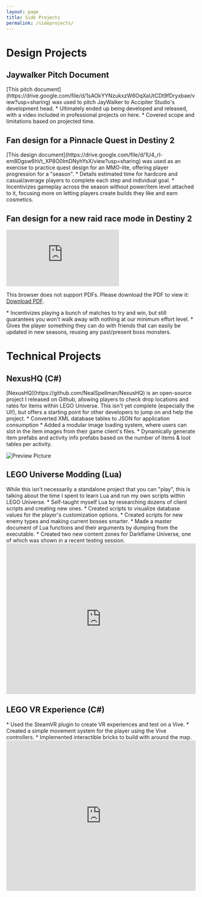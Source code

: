 ```yaml
---
layout: page
title: Side Projects
permalink: /sideprojects/
---
```

<p align="center"><h1>Design Projects</h1></p>
<p align="center"><h2>Jaywalker Pitch Document</h2></p>
[This pitch document](https://drive.google.com/file/d/1sAOkYYNzukxzW6OqXaUtCDt9fDryxbae/view?usp=sharing) was used to pitch JayWalker to Accipiter Studio's development head.
* Ultimately ended up being developed and released, with a video included in professional projects on here.
* Covered scope and limitations based on projected time.

<p align="center"><h2>Fan design for a Pinnacle Quest in Destiny 2</h2></p>
[This design document](https://drive.google.com/file/d/1U4_rl-em8Dgsw6hVt_XP8O0lmDNyhYsX/view?usp=sharing) was used as an exercise to practice quest design for an MMO-lite, offering player progression for a "season".
* Details estimated time for hardcore and casual/average players to complete each step and individual goal.
* Incentivizes gameplay across the season without power/item level attached to it, focusing more on letting players create builds they like and earn cosmetics.

<p align="center"><h2>Fan design for a new raid race mode in Destiny 2</h2></p>
<object data="https://www.nealspellman.com/documents/NealSpellman-ActivityDesignTrials.pdf" type="application/pdf" width="700px" height="700px">
    <embed src="https://www.nealspellman.com/documents/NealSpellman-ActivityDesignTrials.pdf">
        <p>This browser does not support PDFs. Please download the PDF to view it: <a href="https://www.nealspellman.com/documents/NealSpellman-ActivityDesignTrials.pdf">Download PDF</a>.</p>
    </embed>
</object>
* Incentivizes playing a bunch of matches to try and win, but still guarantees you won't walk away with nothing at our minimum effort level.
* Gives the player something they can do with friends that can easily be updated in new seasons, reusing any past/present boss monsters.


<p align="center"><h1>Technical Projects</h1></p>
<p align="center"><h2>NexusHQ (C#)</h2></p>
[NexusHQ](https://github.com/NealSpellman/NexusHQ) is an open-source project I released on Github, allowing players to check drop locations and rates for items within LEGO Universe.
This isn't yet complete (especially the UI!), but offers a starting point for other developers to jump on and help the project.
* Converted XML database tables to JSON for application consumption
* Added a modular image loading system, where users can slot in the item images from their game client's files.
* Dynamically generate item prefabs and activity info prefabs based on the number of items & loot tables per activity.

![Preview Picture](https://i.imgur.com/96IVgPB.png)

<p align="center"><h2>LEGO Universe Modding (Lua)</h2></p>
While this isn't necessarily a standalone project that you can "play", this is talking about the time I spent to learn Lua and run my own scripts within LEGO Universe.
* Self-taught myself Lua by researching dozens of client scripts and creating new ones.
* Created scripts to visualize database values for the player's customization options.
* Created scripts for new enemy types and making current bosses smarter.
* Made a master document of Lua functions and their arguments by dumping from the executable.
* Created two new content zones for Darkflame Universe, one of which was shown in a recent testing session.

<iframe width="100%" height="400" src="https://www.youtube.com/embed/videoseries?list=PL7RzS9Xujh65TncUYQ_H4S8bKWiHlOHHR" frameborder="0" allowfullscreen></iframe>

<p align="center"><h2>LEGO VR Experience (C#)</h2></p>
* Used the SteamVR plugin to create VR experiences and test on a Vive.
* Created a simple movement system for the player using the Vive controllers.
* Implemented interactible bricks to build with around the map.

<iframe width="100%" height="400" src="https://www.youtube.com/embed/videoseries?list=PL7RzS9Xujh67e687FQXxPnJgGm77_ZLz9" frameborder="0" allowfullscreen></iframe>
